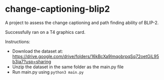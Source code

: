 # change-captioning-blip2
A project to assess the change captioning and path finding ability of BLIP-2.

Successfully ran on a T4 graphics card.

Instructions:
- Download the dataset at: https://drive.google.com/drive/folders/16kBcXa9lmqobrpqSq72oetGiL95b3ia7?usp=sharing
- Unzip the dataset in the same folder as the main.py file
- Run main.py using
`python3 main.py`
